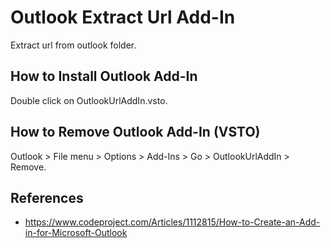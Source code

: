 # Outlook Extract Url Add-In
Extract url from outlook folder.

## How to Install Outlook Add-In
Double click on OutlookUrlAddIn.vsto.

## How to Remove Outlook Add-In (VSTO)
Outlook > File menu > Options > Add-Ins > Go > OutlookUrlAddIn > Remove.

## References
- https://www.codeproject.com/Articles/1112815/How-to-Create-an-Add-in-for-Microsoft-Outlook